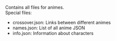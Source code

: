Contains all files for animes.<br/>
Special files:
 - crossover.json: Links between different animes
 - names.json: List of all anime JSON
 - info.json: Information about characters